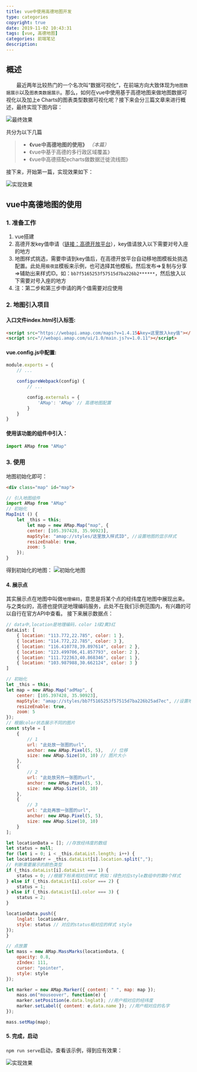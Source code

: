 ```yaml
---
title: vue中使用高德地图开发
type: categories
copyright: true
date: 2019-11-02 10:43:31
tags: [vue, 高德地图]
categories: 前端笔记
description: 
---
```

## 概述
&emsp;&emsp;最近两年比较热门的一个名次叫“数据可视化”，在前端方向大致体现为`地图数据展示`以及`图表类数据展示`。那么，如何在vue中使用基于高德地图来做地图数据可视化以及加上e Charts的图表类型数据可视化呢？接下来会分三篇文章来进行概述，最终实现下图内容：

![最终效果](/images/posts/vue+amap+echarts示例.gif '最终效果')

<!--more-->
共分为以下几篇
>- **《vue中高德地图的使用》** *（本篇）*
>- 《vue中基于高德的多行政区域覆盖》
>- 《vue中高德搭配echarts做数据迁徙流线图》

接下来，开始第一篇，实现效果如下：

![实现效果](/images/posts/地图01.png '实现效果')

## vue中高德地图的使用
### 1. 准备工作
1. vue搭建
2. 高德开发key值申请（[链接：高德开放平台](链接：https://lbs.amap.com/api/yuntu/guide/create-project/permission/)），key值请放入以下需要对号入座的地方
3. 地图样式挑选，需要申请到key值后，在高德开放平台自动移地图模板处挑选配置。此处用`极夜蓝`模板来示例，也可选择其他模板。然后发布=>复制与分享=>辅助出来样式ID。如：`bb7f5165253f57515d7ba226b2******`，然后放入以下需要对号入座的地方
4. 注：第二步和第三步申请的两个值需要对应使用

### 2. 地图引入项目
#### 入口文件index.html引入标签:
```html
<script src="https://webapi.amap.com/maps?v=1.4.15&key=这里放入key值"></script>
<script src="//webapi.amap.com/ui/1.0/main.js?v=1.0.11"></script>
```
#### vue.config.js中配置:
```js
module.exports = {
    // ...

    configureWebpack(config) {
        // ...

        config.externals = {
            'AMap': 'AMap' // 高德地图配置
        }
    }
}
```

#### 使用该功能的组件中引入：
```js
import AMap from "AMap"
```

### 3. 使用
地图初始化即可：
```html
<div class="map" id="map">
```

```js
// 引入地图组件
import AMap from "AMap"
// 初始化
MapInit () {
    let _this = this;
        let map = new AMap.Map("map", {
        center: [105.397428, 35.90923],
        mapStyle: "amap://styles/这里放入样式ID", //设置地图的显示样式
        resizeEnable: true,
        zoom: 5
    });
}
```

得到初始化的地图：
![初始化地图](/images/posts/地图02.png '初始化地图')

#### 4. 展示点
其实展示点在地图中叫做`地理编码`，意思是将某个点的经纬度在地图中展现出来。与之类似的，高德也提供逆地理编码服务，此处不在我们示例范围内，有兴趣的可以自行在官方API中查看。
接下来展示数据点：
```js
// data中,location是地理编码，color 1绿2黄3红
dataList: [
    { location: "113.772,22.785", color: 1 },
    { location: "114.772,22.785", color: 3 },
    { location: "116.410778,39.897614", color: 2 },
    { location: "123.499706,41.857793", color: 2 },
    { location: "111.722363,40.868346", color: 1 },
    { location: "103.987988,30.662124", color: 3 }
]
```

```js
// 初始化
let _this = this;
let map = new AMap.Map("adMap", {
    center: [105.397428, 35.90923],
    mapStyle: "amap://styles/bb7f5165253f57515d7ba226b25ad7ec", //设置地图的显示样式
    resizeEnable: true,
    zoom: 5
});
// 根据color状态展示不同的图片
const style = [
    {
        // 1
        url: "此处放一张图的url",
        anchor: new AMap.Pixel(5, 5),   // 位移
        size: new AMap.Size(10, 10) // 图片大小
    },
    {
        // 2
        url: "此处放另外一张图的url",
        anchor: new AMap.Pixel(5, 5),
        size: new AMap.Size(10, 10)
    },
    {
        // 3
        url: "此处再放一张图的url",
        anchor: new AMap.Pixel(5, 5),
        size: new AMap.Size(10, 10)
    }
];

let locationData = []; //存放经纬度的数组
let status = null;
for (let i = 0; i < _this.dataList.length; i++) {
let locationArr = _this.dataList[i].location.split(",");
// 判断需要展示的颜色类型
if (_this.dataList[i].dataList === 1) {
    status = 0; //根据下标来相对应样式 例如：绿色对应style数组中的第0个样式
} else if (_this.dataList[i].color === 2) {
    status = 1;
} else if (_this.dataList[i].color === 3) {
    status = 2;
}

locationData.push({
    lnglat: locationArr,
    style: status // 对应的status相对应的样式 style
});
}

// 点放置
let mass = new AMap.MassMarks(locationData, {
    opacity: 0.8,
    zIndex: 111,
    cursor: "pointer",
    style: style
});

let marker = new AMap.Marker({ content: " ", map: map });
    mass.on("mouseover", function(e) {
    marker.setPosition(e.data.lnglat); //用户相对应的经纬度
    marker.setLabel({ content: e.data.name }); //用户相对应的名字
});

mass.setMap(map);
```

#### 5. 完成，启动
`npm run serve`启动，查看该示例，得到应有效果：

![实现效果](/images/posts/地图01.png '实现效果')

